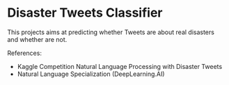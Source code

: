# Disaster Tweets Classifier

This projects aims at predicting whether Tweets are about real disasters and whether are not.

References:
- Kaggle Competition Natural Language Processing with Disaster Tweets
- Natural Language Specialization (DeepLearning.AI)
